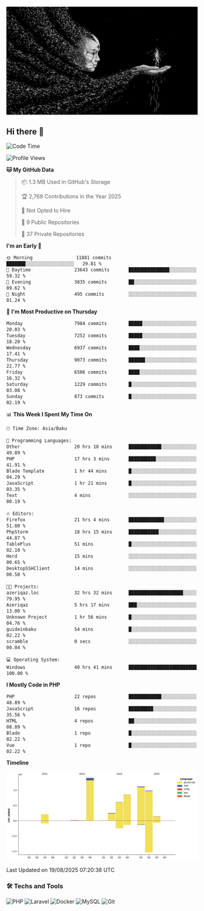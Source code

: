 <!--WALLPAPER-->
<p align='center'>
  <img src='assets/wallpapers/6.gif' alt='Banner'>
</p>
<!--/WALLPAPER-->

## Hi there 👋

<!--START_SECTION:waka-->
![Code Time](http://img.shields.io/badge/Code%20Time-145%20hrs%2016%20mins-blue)

![Profile Views](http://img.shields.io/badge/Profile%20Views-0-blue)

**🐱 My GitHub Data** 

> 📦 1.3 MB Used in GitHub's Storage 
 > 
> 🏆 2,768 Contributions in the Year 2025
 > 
> 🚫 Not Opted to Hire
 > 
> 📜 9 Public Repositories 
 > 
> 🔑 37 Private Repositories 
 > 
**I'm an Early 🐤** 

```text
🌞 Morning                11881 commits       ███████░░░░░░░░░░░░░░░░░░   29.81 % 
🌆 Daytime                23643 commits       ███████████████░░░░░░░░░░   59.32 % 
🌃 Evening                3835 commits        ██░░░░░░░░░░░░░░░░░░░░░░░   09.62 % 
🌙 Night                  495 commits         ░░░░░░░░░░░░░░░░░░░░░░░░░   01.24 % 
```
📅 **I'm Most Productive on Thursday** 

```text
Monday                   7984 commits        █████░░░░░░░░░░░░░░░░░░░░   20.03 % 
Tuesday                  7252 commits        █████░░░░░░░░░░░░░░░░░░░░   18.20 % 
Wednesday                6937 commits        ████░░░░░░░░░░░░░░░░░░░░░   17.41 % 
Thursday                 9073 commits        ██████░░░░░░░░░░░░░░░░░░░   22.77 % 
Friday                   6506 commits        ████░░░░░░░░░░░░░░░░░░░░░   16.32 % 
Saturday                 1229 commits        █░░░░░░░░░░░░░░░░░░░░░░░░   03.08 % 
Sunday                   873 commits         █░░░░░░░░░░░░░░░░░░░░░░░░   02.19 % 
```


📊 **This Week I Spent My Time On** 

```text
🕑︎ Time Zone: Asia/Baku

💬 Programming Languages: 
Other                    20 hrs 18 mins      ████████████░░░░░░░░░░░░░   49.89 % 
PHP                      17 hrs 3 mins       ██████████░░░░░░░░░░░░░░░   41.91 % 
Blade Template           1 hr 44 mins        █░░░░░░░░░░░░░░░░░░░░░░░░   04.29 % 
JavaScript               1 hr 21 mins        █░░░░░░░░░░░░░░░░░░░░░░░░   03.35 % 
Text                     4 mins              ░░░░░░░░░░░░░░░░░░░░░░░░░   00.19 % 

🔥 Editors: 
Firefox                  21 hrs 4 mins       █████████████░░░░░░░░░░░░   51.80 % 
PhpStorm                 18 hrs 15 mins      ███████████░░░░░░░░░░░░░░   44.87 % 
TablePlus                51 mins             █░░░░░░░░░░░░░░░░░░░░░░░░   02.10 % 
Herd                     15 mins             ░░░░░░░░░░░░░░░░░░░░░░░░░   00.65 % 
DesktopSSHClient         14 mins             ░░░░░░░░░░░░░░░░░░░░░░░░░   00.58 % 

🐱‍💻 Projects: 
azeriqaz.loc             32 hrs 32 mins      ████████████████████░░░░░   79.95 % 
Azeriqaz                 5 hrs 17 mins       ███░░░░░░░░░░░░░░░░░░░░░░   13.00 % 
Unknown Project          1 hr 56 mins        █░░░░░░░░░░░░░░░░░░░░░░░░   04.76 % 
guideinbaku              54 mins             █░░░░░░░░░░░░░░░░░░░░░░░░   02.22 % 
scramble                 0 secs              ░░░░░░░░░░░░░░░░░░░░░░░░░   00.04 % 

💻 Operating System: 
Windows                  40 hrs 41 mins      █████████████████████████   100.00 % 
```

**I Mostly Code in PHP** 

```text
PHP                      22 repos            ████████████░░░░░░░░░░░░░   48.89 % 
JavaScript               16 repos            █████████░░░░░░░░░░░░░░░░   35.56 % 
HTML                     4 repos             ██░░░░░░░░░░░░░░░░░░░░░░░   08.89 % 
Blade                    1 repo              █░░░░░░░░░░░░░░░░░░░░░░░░   02.22 % 
Vue                      1 repo              █░░░░░░░░░░░░░░░░░░░░░░░░   02.22 % 
```



**Timeline**

![Lines of Code chart](https://raw.githubusercontent.com/feridnesibzade/feridnesibzade/main/assets/bar_graph.png)


 Last Updated on 19/08/2025 07:20:38 UTC
<!--END_SECTION:waka-->

### 🛠️ Techs and Tools

![PHP](https://img.shields.io/badge/PHP-777BB4?style=for-the-badge&logo=php&logoColor=white)
![Laravel](https://img.shields.io/badge/Laravel-F55247?style=for-the-badge&logo=laravel&logoColor=white)
![Docker](https://img.shields.io/badge/Docker-2496ED?style=for-the-badge&logo=docker&logoColor=white)
![MySQL](https://img.shields.io/badge/MySQL-4479A1?style=for-the-badge&logo=mysql&logoColor=white)
![Git](https://img.shields.io/badge/Git-F05032?style=for-the-badge&logo=git&logoColor=white)
